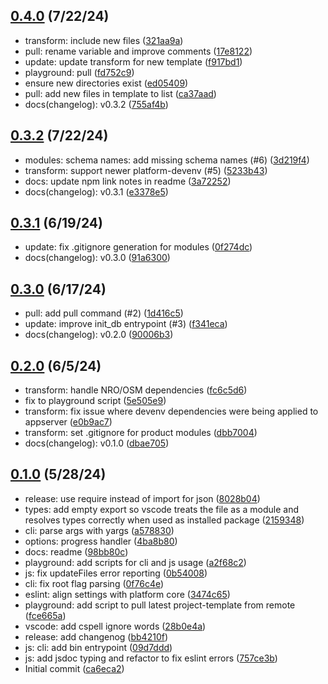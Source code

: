 ## [0.4.0](https://github.com/IQGeo/utils-project-update/compare/v0.3.2...v0.4.0) (7/22/24)

- transform: include new files ([321aa9a](https://github.com/IQGeo/utils-project-update/commit/321aa9a6eb7a8279ab447335be86dbd5ffab2720))
- pull: rename variable and improve comments ([17e8122](https://github.com/IQGeo/utils-project-update/commit/17e81224ca719cde8ff4051d0318bb828094f23a))
- update: update transform for new template ([f917bd1](https://github.com/IQGeo/utils-project-update/commit/f917bd1b1ad747d63deb815cd929dd3861ea216d))
- playground: pull ([fd752c9](https://github.com/IQGeo/utils-project-update/commit/fd752c9315ae3f26ef7bd6863c005583b6347c15))
- ensure new directories exist ([ed05409](https://github.com/IQGeo/utils-project-update/commit/ed054092d1aebd74d123e8b6f892b374122a57eb))
- pull: add new files in template to list ([ca37aad](https://github.com/IQGeo/utils-project-update/commit/ca37aadaecff9a263a278322312c2c07523d33ce))
- docs(changelog): v0.3.2 ([755af4b](https://github.com/IQGeo/utils-project-update/commit/755af4bb89f9e789cd7ce6016c9c3bf3c53be39f))

## [0.3.2](https://github.com/IQGeo/utils-project-update/compare/v0.3.1...v0.3.2) (7/22/24)

- modules: schema names: add missing schema names (#6) ([3d219f4](https://github.com/IQGeo/utils-project-update/commit/3d219f43108c63a9395bd4c78ca342e537a5e776))
- transform: support newer platform-devenv (#5) ([5233b43](https://github.com/IQGeo/utils-project-update/commit/5233b43de3b76c8dc9ac0e03869cd64ec5e7c57f))
- docs: update npm link notes in readme ([3a72252](https://github.com/IQGeo/utils-project-update/commit/3a7225286f44a7b0280bfefbf0f6138b267e7328))
- docs(changelog): v0.3.1 ([e3378e5](https://github.com/IQGeo/utils-project-update/commit/e3378e5edff703596cdb616a40f1f32d6ed8a9c3))

## [0.3.1](https://github.com/IQGeo/utils-project-update/compare/v0.3.0...v0.3.1) (6/19/24)

- update: fix .gitignore generation for modules ([0f274dc](https://github.com/IQGeo/utils-project-update/commit/0f274dccc41040c01c8e17c27c015fb22686aee2))
- docs(changelog): v0.3.0 ([91a6300](https://github.com/IQGeo/utils-project-update/commit/91a63005de6acdc05acda07c66415324b0db53ee))

## [0.3.0](https://github.com/IQGeo/utils-project-update/compare/v0.2.0...v0.3.0) (6/17/24)

- pull: add pull command (#2) ([1d416c5](https://github.com/IQGeo/utils-project-update/commit/1d416c55adbb07d09bc505cb220f34e3104d2bb8))
- update: improve init_db entrypoint (#3) ([f341eca](https://github.com/IQGeo/utils-project-update/commit/f341ecabad4074d6d10c611c1f0ce4a1ffd2456e))
- docs(changelog): v0.2.0 ([90006b3](https://github.com/IQGeo/utils-project-update/commit/90006b3262351cdbcf8917c3639e5a0d80d8113f))

## [0.2.0](https://github.com/IQGeo/utils-project-update/compare/v0.1.0...v0.2.0) (6/5/24)

- transform: handle NRO/OSM dependencies ([fc6c5d6](https://github.com/IQGeo/utils-project-update/commit/fc6c5d61a96647fcfc4bd4cf05992cd27ac47962))
- fix to playground script ([5e505e9](https://github.com/IQGeo/utils-project-update/commit/5e505e91d6b470decc212cafa96500d31ba37bcd))
- transform: fix issue where devenv dependencies were being applied to appserver ([e0b9ac7](https://github.com/IQGeo/utils-project-update/commit/e0b9ac720f2549a7d0bde3645deefa9a3dac8fdc))
- transform: set .gitignore for product modules ([dbb7004](https://github.com/IQGeo/utils-project-update/commit/dbb70048f2d41d1dec7298d7bb3d7b87ea840681))
- docs(changelog): v0.1.0 ([dbae705](https://github.com/IQGeo/utils-project-update/commit/dbae7050a83bb21e61ab5bdb1d4186c77728f425))

## [0.1.0](https://github.com/IQGeo/utils-project-update/tags) (5/28/24)

- release: use require instead of import for json ([8028b04](https://github.com/IQGeo/utils-project-update/commit/8028b04af9dc8c91d9dffde00b0a58c938715de5))
- types: add empty export so vscode treats the file as a module and resolves types correctly when used as installed package ([2159348](https://github.com/IQGeo/utils-project-update/commit/21593487cb744bd790c55010fd50fccbad7690f0))
- cli: parse args with yargs ([a578830](https://github.com/IQGeo/utils-project-update/commit/a5788303d5d365d095c5c58aa1bfb46c7a42b651))
- options: progress handler ([4ba8b80](https://github.com/IQGeo/utils-project-update/commit/4ba8b806f613a2f6e580b955da07a19e149bb581))
- docs: readme ([98bb80c](https://github.com/IQGeo/utils-project-update/commit/98bb80ce2d451fc967b1c4047a8444f0542c31ae))
- playground: add scripts for cli and js usage ([a2f68c2](https://github.com/IQGeo/utils-project-update/commit/a2f68c29bd95b3586a04c116574b34eba1b8173c))
- js: fix updateFiles error reporting ([0b54008](https://github.com/IQGeo/utils-project-update/commit/0b540080c0f4aeee33359fbd8bc9eea009318aec))
- cli: fix root flag parsing ([0f76c4e](https://github.com/IQGeo/utils-project-update/commit/0f76c4e87ce056390b34035a6ec228eb02d3bb70))
- eslint: align settings with platform core ([3474c65](https://github.com/IQGeo/utils-project-update/commit/3474c65429ceb119d328df561412e1b1022db468))
- playground: add script to pull latest project-template from remote ([fce665a](https://github.com/IQGeo/utils-project-update/commit/fce665a8329ccc3e9d88886c12b0cfc7946bb611))
- vscode: add cspell ignore words ([28b0e4a](https://github.com/IQGeo/utils-project-update/commit/28b0e4a2e50ea4a35ad387351c7b4959cd7aedeb))
- release: add changenog ([bb4210f](https://github.com/IQGeo/utils-project-update/commit/bb4210ffec2f2a5f9a2db85e96549d3390b42a15))
- js: cli: add bin entrypoint ([09d7ddd](https://github.com/IQGeo/utils-project-update/commit/09d7ddd64cde6f610659473e113d494092d9e2f2))
- js: add jsdoc typing and refactor to fix eslint errors ([757ce3b](https://github.com/IQGeo/utils-project-update/commit/757ce3b269974a463c8c9d8e78f72374c30d7fcc))
- Initial commit ([ca6eca2](https://github.com/IQGeo/utils-project-update/commit/ca6eca2b4780e6d17125340be6778efc9e62be97))
